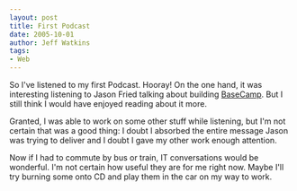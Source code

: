 ```yaml
---
layout: post
title: First Podcast
date: 2005-10-01
author: Jeff Watkins
tags:
- Web
---
```


So I've listened to my first Podcast. Hooray! On the one hand, it was interesting listening to Jason Fried talking about building [BaseCamp](http://www.basecamphq.com). But I still think I would have enjoyed reading about it more.

Granted, I was able to work on some other stuff while listening, but I'm not certain that was a good thing: I doubt I absorbed the entire message Jason was trying to deliver and I doubt I gave my other work enough attention.

Now if I had to commute by bus or train, IT conversations would be wonderful. I'm not certain how useful they are for me right now. Maybe I'll try burning some onto CD and play them in the car on my way to work.